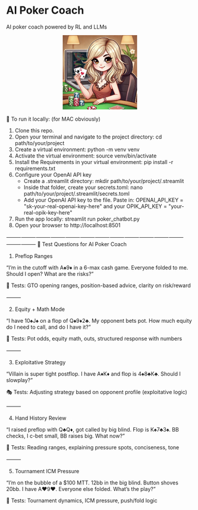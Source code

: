 # AI Poker Coach
AI poker coach powered by RL and LLMs 

<p align="center">
<img src="images/blonde-poker-coach.png" width=200>
</p>

🚀 To run it locally: (for MAC obviously)
1. Clone this repo.
2. Open your terminal and navigate to the project directory: cd path/to/your/project
3. Create a virtual environment: python -m venv venv
4. Activate the virtual environment: source venv/bin/activate
5. Install the Requirements in your virtual environment: pip install -r requirements.txt
6. Configure your OpenAI API key
   - Create a .streamlit directory: mkdir path/to/your/project/.streamlit
   - Inside that folder, create your secrets.toml: nano path/to/your/project/.streamlit/secrets.toml
   - Add your OpenAI API key to the file. Paste in: OPENAI_API_KEY = "sk-your-real-openai-key-here" and your OPIK_API_KEY = "your-real-opik-key-here"
8. Run the app locally: streamlit run poker_chatbot.py
9. Open your browser to http://localhost:8501



⸻⸻⸻⸻⸻⸻⸻⸻⸻⸻⸻⸻⸻⸻
🎯 Test Questions for AI Poker Coach

1. Preflop Ranges

“I’m in the cutoff with A♠️9♦️ in a 6-max cash game. Everyone folded to me. Should I open? What are the risks?”

🧪 Tests: GTO opening ranges, position-based advice, clarity on risk/reward

⸻

2. Equity + Math Mode

“I have 10♠️J♠️ on a flop of Q♠️9♦️2♣️. My opponent bets pot. How much equity do I need to call, and do I have it?”

🧮 Tests: Pot odds, equity math, outs, structured response with numbers

⸻

3. Exploitative Strategy

“Villain is super tight postflop. I have A♦️K♦️ and flop is 4♠️8♣️K♣️. Should I slowplay?”

🎭 Tests: Adjusting strategy based on opponent profile (exploitative logic)

⸻

4. Hand History Review

“I raised preflop with Q♣️Q♦️, got called by big blind. Flop is K♠️7♣️3♠️. BB checks, I c-bet small, BB raises big. What now?”

🧐 Tests: Reading ranges, explaining pressure spots, conciseness, tone

⸻

5. Tournament ICM Pressure

“I’m on the bubble of a $100 MTT. 12bb in the big blind. Button shoves 20bb. I have A♥️9♥️. Everyone else folded. What’s the play?”

🧠 Tests: Tournament dynamics, ICM pressure, push/fold logic
